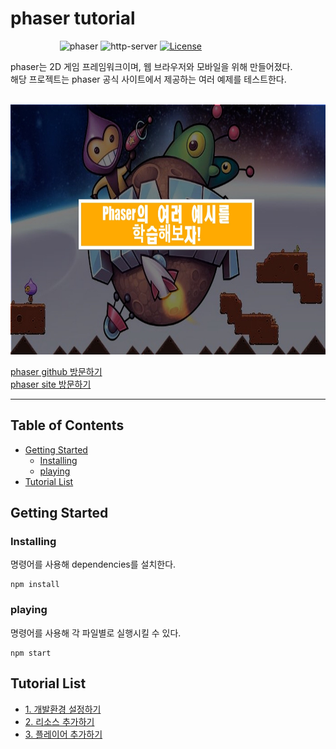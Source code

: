 # phaser tutorial

&nbsp;&nbsp;&nbsp;&nbsp;&nbsp;&nbsp;&nbsp;&nbsp;&nbsp;&nbsp;&nbsp;&nbsp;&nbsp;&nbsp;&nbsp;&nbsp;&nbsp;&nbsp;&nbsp;
![phaser](https://img.shields.io/badge/phaser-v3.55.2+-red.svg)
![http-server](https://img.shields.io/badge/httpserver-v13.0.1+-blue.svg)
[![License](https://img.shields.io/badge/license-MIT-orange.svg)](https://opensource.org/licenses/MIT)

phaser는 2D 게임 프레임워크이며, 웹 브라우저와 모바일을 위해 만들어졌다. <br/>
해당 프로젝트는 phaser 공식 사이트에서 제공하는 여러 예제를 테스트한다.

<br/>

<img src="./md_image/title.jpeg" height="400px" width="100%" />

<a href="https://github.com/photonstorm/phaser"> phaser github 방문하기</a> <br/>
<a href="https://phaser.io/"> phaser site 방문하기</a>

---

## Table of Contents

- [Getting Started](#getting-started)
  - [Installing](#Installing)
  - [playing](#playing)
- [Tutorial List](#tutorial-list)

## Getting Started

### Installing

명령어를 사용해 dependencies를 설치한다.

```
npm install
```

### playing

명령어를 사용해 각 파일별로 실행시킬 수 있다.

```
npm start
```

## Tutorial List

- <a href="./tutorial_description/1_default_setting.md">1. 개발환경 설정하기</a>
- <a href="./tutorial_description/2_load_resource.md">2. 리소스 추가하기</a>
- <a href="./tutorial_description/3_add_player.md">3. 플레이어 추가하기</a>
